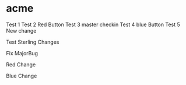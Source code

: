 acme
====

Test 1
Test 2 Red Button
Test 3 master checkin
Test 4 blue Button
Test 5 New change 

Test Sterling Changes

Fix MajorBug

Red Change

Blue Change
